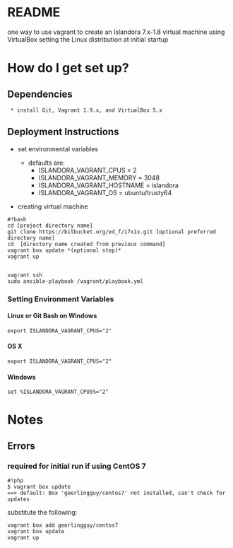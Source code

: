 # README #

one way to use vagrant to create an Islandora 7.x-1.8 virtual machine using VirtualBox setting the Linux distribution at initial startup

# How do I get set up? #

## Dependencies ##
     * install Git, Vagrant 1.9.x, and VirtualBox 5.x

## Deployment Instructions ##
* set environmental variables 
     * defaults are:
          * ISLANDORA_VAGRANT_CPUS  = 2
          * ISLANDORA_VAGRANT_MEMORY = 3048
          * ISLANDORA_VAGRANT_HOSTNAME = islandora
          * ISLANDORA_VAGRANT_OS  = ubuntu/trusty64

* creating virtual machine

```
#!bash
cd [project directory name]
git clone https://bitbucket.org/ed_f/i7x1x.git [optional preferred directory name]
cd  [directory name created from previous command]
vagrant box update *(optional step)*
vagrant up


vagrant ssh
sudo ansible-playbook /vagrant/playbook.yml
```
### Setting Environment Variables ###

#### Linux or Git Bash on Windows ####
```export ISLANDORA_VAGRANT_CPUS="2"```
#### OS X ####
```export ISLANDORA_VAGRANT_CPUS="2"```
#### Windows ####
```set %ISLANDORA_VAGRANT_CPUS%="2"```


# Notes

## Errors

### required for initial run if using CentOS 7



```
#!php
$ vagrant box update
==> default: Box 'geerlingguy/centos7' not installed, can't check for updates
```

substitute the following:
```
vagrant box add geerlingguy/centos7 
vagrant box update
vagrant up
```
